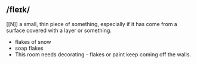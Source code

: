 ##   /fleɪk/
[[N]]
a small, thin piece of something, especially if it has come from a surface covered with a layer or something.

- flakes of snow
- soap flakes
- This room needs decorating - flakes or paint keep coming off the walls.
